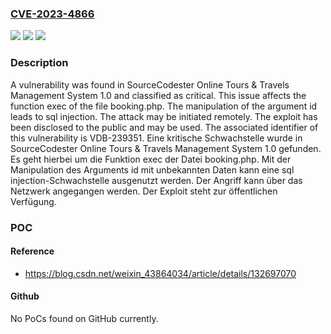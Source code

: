 ### [CVE-2023-4866](https://cve.mitre.org/cgi-bin/cvename.cgi?name=CVE-2023-4866)
![](https://img.shields.io/static/v1?label=Product&message=Online%20Tours%20%26%20Travels%20Management%20System&color=blue)
![](https://img.shields.io/static/v1?label=Version&message=1.0%20&color=brightgreen)
![](https://img.shields.io/static/v1?label=Vulnerability&message=CWE-89%20SQL%20Injection&color=brightgreen)

### Description

A vulnerability was found in SourceCodester Online Tours & Travels Management System 1.0 and classified as critical. This issue affects the function exec of the file booking.php. The manipulation of the argument id leads to sql injection. The attack may be initiated remotely. The exploit has been disclosed to the public and may be used. The associated identifier of this vulnerability is VDB-239351.
Eine kritische Schwachstelle wurde in SourceCodester Online Tours & Travels Management System 1.0 gefunden. Es geht hierbei um die Funktion exec der Datei booking.php. Mit der Manipulation des Arguments id mit unbekannten Daten kann eine sql injection-Schwachstelle ausgenutzt werden. Der Angriff kann über das Netzwerk angegangen werden. Der Exploit steht zur öffentlichen Verfügung.

### POC

#### Reference
- https://blog.csdn.net/weixin_43864034/article/details/132697070

#### Github
No PoCs found on GitHub currently.

